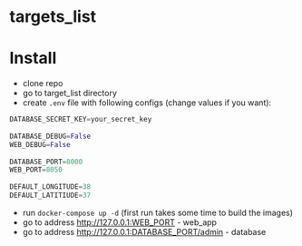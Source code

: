 # targets_list

# Install
* clone repo
* go to target_list directory
* create ```.env``` file with following configs (change values if you want):
```python
DATABASE_SECRET_KEY=your_secret_key    
    
DATABASE_DEBUG=False    
WEB_DEBUG=False    
    
DATABASE_PORT=8000    
WEB_PORT=8050    
    
DEFAULT_LONGITUDE=38    
DEFAULT_LATITIUDE=37    
```
* run ```docker-compose up -d``` (first run takes some time to build the images)
* go to address http://127.0.0.1:WEB_PORT - web_app
* go to address http://127.0.0.1:DATABASE_PORT/admin - database

